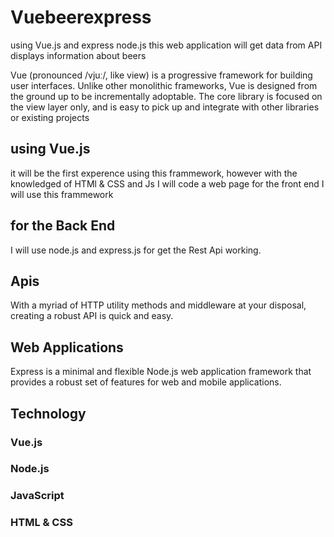 # Vuebeerexpress
using Vue.js and express node.js this web application will get data from  API displays information about beers

Vue (pronounced /vjuː/, like view) is a progressive framework for building user interfaces. Unlike other monolithic frameworks, Vue is designed from the ground up to be incrementally adoptable. The core library is focused on the view layer only, and is easy to pick up and integrate with other libraries or existing projects


## using Vue.js 
it will be the first experence using this frammework, however with the knowledged of HTMl & CSS and Js
I will code a web page for the front end I will use this frammework

## for the Back End 
I will use node.js and express.js for get the Rest Api working.

## Apis 
With a myriad of HTTP utility methods and middleware at your disposal, creating a robust API is quick and easy.

## Web Applications
Express is a minimal and flexible Node.js web application framework that provides a robust set of features for web and mobile applications.

## Technology 
### Vue.js
### Node.js
### JavaScript 
### HTML & CSS



